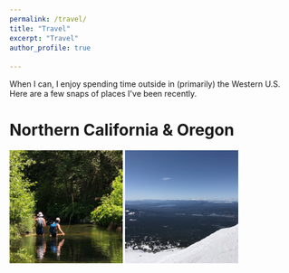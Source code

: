 ```yaml
---
permalink: /travel/
title: "Travel"
excerpt: "Travel"
author_profile: true

---
```

When I can, I enjoy spending time outside in (primarily) the Western U.S. Here are a few snaps of places I've been recently.

Northern California & Oregon
==========================
<img src="files/norcal_fishing.jpg" alt="drawing" style="width:200px;"/>
<img src="files/bachelor_view.jpg" alt="drawing" style="width:200px;"/>

